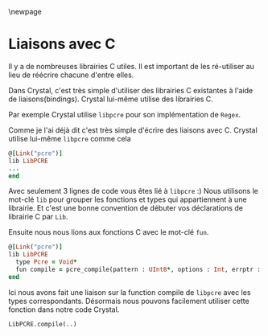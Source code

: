 \newpage

# Liaisons avec C

Il y a de nombreuses librairies C utiles. Il est important de les ré-utiliser
au lieu de réécrire chacune d'entre elles.

Dans Crystal, c'est très simple d'utiliser des librairies C existantes
à l'aide de liaisons(bindings). Crystal lui-même utilise des librairies C.

Par exemple Crystal utilise `libpcre` pour son implémentation de `Regex`.

Comme je l'ai déjà dit c'est très simple d'écrire des liaisons avec C.
Crystal utilise lui-même `libpcre` comme cela

```ruby
@[Link("pcre")]
lib LibPCRE
...
end
```

Avec seulement 3 lignes de code vous êtes lié à `libpcre` :)
Nous utilisons le mot-clé `lib` pour grouper les fonctions et types
qui appartiennent à une librairie. Et c'est une bonne convention de
débuter vos déclarations de librairie C par `Lib`.

Ensuite nous nous lions aux fonctions C avec le mot-clé `fun`.

```ruby
@[Link("pcre")]
lib LibPCRE
  type Pcre = Void*
  fun compile = pcre_compile(pattern : UInt8*, options : Int, errptr : UInt8**, erroffset : Int*, tableptr : Void*) : Pcre
end
```

Ici nous avons fait une liaison sur la function compile de `libpcre` avec les types correspondants.
Désormais nous pouvons facilement utiliser cette fonction dans notre code Crystal.

```crystal
LibPCRE.compile(..)
```
